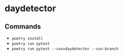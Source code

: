 # daydetector

## Commands

- `poetry install`
- `poetry run pytest`
- `poetry run pytest --cov=daydetector --cov-branch`
